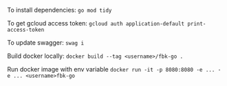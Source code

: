 To install dependencies:
`go mod tidy`

To get gcloud access token:
`gcloud auth application-default print-access-token`

To update swagger:
`swag i`

Build docker locally:
`docker build --tag <username>/fbk-go .`

Run docker image with env variable
`docker run -it -p 8080:8080 -e ... -e ... <username>fbk-go`